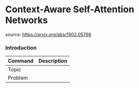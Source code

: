 # Context-Aware Self-Attention Networks

source: https://arxiv.org/abs/1902.05766

### Introduction


| Command | Description |
| --- | --- |
|Topic|       |
|Problem|     |
